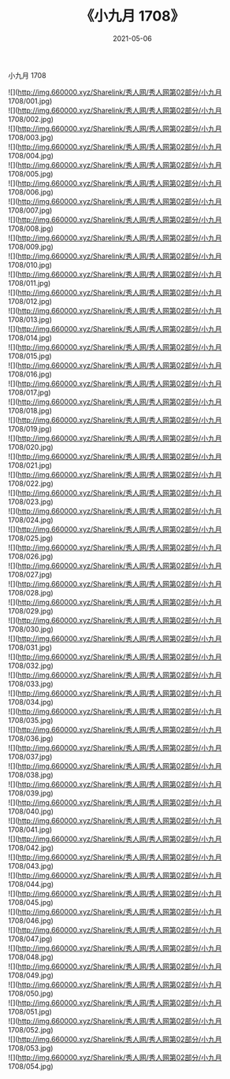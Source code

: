 ﻿---
layout: post
title:  《小九月 1708》
date:   2021-05-06
img: http://img.660000.xyz/Sharelink/秀人网/秀人网第02部分/小九月 1708/000.jpg
categories: [美女, 清纯, 唯美]
---

小九月 1708

  ![](http://img.660000.xyz/Sharelink/秀人网/秀人网第02部分/小九月 1708/001.jpg) <br> ![](http://img.660000.xyz/Sharelink/秀人网/秀人网第02部分/小九月 1708/002.jpg) <br> ![](http://img.660000.xyz/Sharelink/秀人网/秀人网第02部分/小九月 1708/003.jpg) <br> ![](http://img.660000.xyz/Sharelink/秀人网/秀人网第02部分/小九月 1708/004.jpg) <br> ![](http://img.660000.xyz/Sharelink/秀人网/秀人网第02部分/小九月 1708/005.jpg) <br> ![](http://img.660000.xyz/Sharelink/秀人网/秀人网第02部分/小九月 1708/006.jpg) <br> ![](http://img.660000.xyz/Sharelink/秀人网/秀人网第02部分/小九月 1708/007.jpg) <br> ![](http://img.660000.xyz/Sharelink/秀人网/秀人网第02部分/小九月 1708/008.jpg) <br> ![](http://img.660000.xyz/Sharelink/秀人网/秀人网第02部分/小九月 1708/009.jpg) <br> ![](http://img.660000.xyz/Sharelink/秀人网/秀人网第02部分/小九月 1708/010.jpg) <br> ![](http://img.660000.xyz/Sharelink/秀人网/秀人网第02部分/小九月 1708/011.jpg) <br> ![](http://img.660000.xyz/Sharelink/秀人网/秀人网第02部分/小九月 1708/012.jpg) <br> ![](http://img.660000.xyz/Sharelink/秀人网/秀人网第02部分/小九月 1708/013.jpg) <br> ![](http://img.660000.xyz/Sharelink/秀人网/秀人网第02部分/小九月 1708/014.jpg) <br> ![](http://img.660000.xyz/Sharelink/秀人网/秀人网第02部分/小九月 1708/015.jpg) <br> ![](http://img.660000.xyz/Sharelink/秀人网/秀人网第02部分/小九月 1708/016.jpg) <br> ![](http://img.660000.xyz/Sharelink/秀人网/秀人网第02部分/小九月 1708/017.jpg) <br> ![](http://img.660000.xyz/Sharelink/秀人网/秀人网第02部分/小九月 1708/018.jpg) <br> ![](http://img.660000.xyz/Sharelink/秀人网/秀人网第02部分/小九月 1708/019.jpg) <br> ![](http://img.660000.xyz/Sharelink/秀人网/秀人网第02部分/小九月 1708/020.jpg) <br> ![](http://img.660000.xyz/Sharelink/秀人网/秀人网第02部分/小九月 1708/021.jpg) <br> ![](http://img.660000.xyz/Sharelink/秀人网/秀人网第02部分/小九月 1708/022.jpg) <br> ![](http://img.660000.xyz/Sharelink/秀人网/秀人网第02部分/小九月 1708/023.jpg) <br> ![](http://img.660000.xyz/Sharelink/秀人网/秀人网第02部分/小九月 1708/024.jpg) <br> ![](http://img.660000.xyz/Sharelink/秀人网/秀人网第02部分/小九月 1708/025.jpg) <br> ![](http://img.660000.xyz/Sharelink/秀人网/秀人网第02部分/小九月 1708/026.jpg) <br> ![](http://img.660000.xyz/Sharelink/秀人网/秀人网第02部分/小九月 1708/027.jpg) <br> ![](http://img.660000.xyz/Sharelink/秀人网/秀人网第02部分/小九月 1708/028.jpg) <br> ![](http://img.660000.xyz/Sharelink/秀人网/秀人网第02部分/小九月 1708/029.jpg) <br> ![](http://img.660000.xyz/Sharelink/秀人网/秀人网第02部分/小九月 1708/030.jpg) <br> ![](http://img.660000.xyz/Sharelink/秀人网/秀人网第02部分/小九月 1708/031.jpg) <br> ![](http://img.660000.xyz/Sharelink/秀人网/秀人网第02部分/小九月 1708/032.jpg) <br> ![](http://img.660000.xyz/Sharelink/秀人网/秀人网第02部分/小九月 1708/033.jpg) <br> ![](http://img.660000.xyz/Sharelink/秀人网/秀人网第02部分/小九月 1708/034.jpg) <br> ![](http://img.660000.xyz/Sharelink/秀人网/秀人网第02部分/小九月 1708/035.jpg) <br> ![](http://img.660000.xyz/Sharelink/秀人网/秀人网第02部分/小九月 1708/036.jpg) <br> ![](http://img.660000.xyz/Sharelink/秀人网/秀人网第02部分/小九月 1708/037.jpg) <br> ![](http://img.660000.xyz/Sharelink/秀人网/秀人网第02部分/小九月 1708/038.jpg) <br> ![](http://img.660000.xyz/Sharelink/秀人网/秀人网第02部分/小九月 1708/039.jpg) <br> ![](http://img.660000.xyz/Sharelink/秀人网/秀人网第02部分/小九月 1708/040.jpg) <br> ![](http://img.660000.xyz/Sharelink/秀人网/秀人网第02部分/小九月 1708/041.jpg) <br> ![](http://img.660000.xyz/Sharelink/秀人网/秀人网第02部分/小九月 1708/042.jpg) <br> ![](http://img.660000.xyz/Sharelink/秀人网/秀人网第02部分/小九月 1708/043.jpg) <br> ![](http://img.660000.xyz/Sharelink/秀人网/秀人网第02部分/小九月 1708/044.jpg) <br> ![](http://img.660000.xyz/Sharelink/秀人网/秀人网第02部分/小九月 1708/045.jpg) <br> ![](http://img.660000.xyz/Sharelink/秀人网/秀人网第02部分/小九月 1708/046.jpg) <br> ![](http://img.660000.xyz/Sharelink/秀人网/秀人网第02部分/小九月 1708/047.jpg) <br> ![](http://img.660000.xyz/Sharelink/秀人网/秀人网第02部分/小九月 1708/048.jpg) <br> ![](http://img.660000.xyz/Sharelink/秀人网/秀人网第02部分/小九月 1708/049.jpg) <br> ![](http://img.660000.xyz/Sharelink/秀人网/秀人网第02部分/小九月 1708/050.jpg) <br> ![](http://img.660000.xyz/Sharelink/秀人网/秀人网第02部分/小九月 1708/051.jpg) <br> ![](http://img.660000.xyz/Sharelink/秀人网/秀人网第02部分/小九月 1708/052.jpg) <br> ![](http://img.660000.xyz/Sharelink/秀人网/秀人网第02部分/小九月 1708/053.jpg) <br> ![](http://img.660000.xyz/Sharelink/秀人网/秀人网第02部分/小九月 1708/054.jpg) <br>